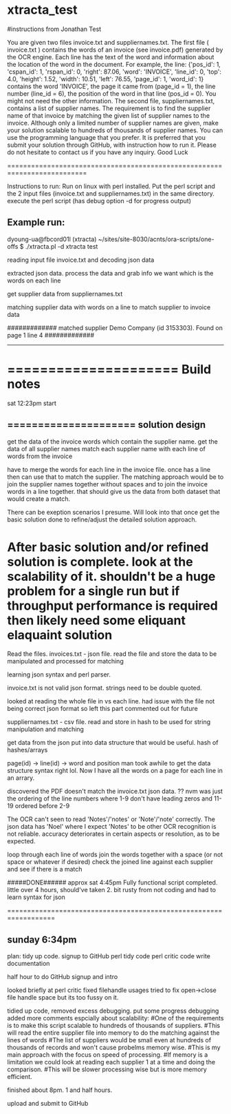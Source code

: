 # xtracta_test

#instructions from Jonathan
Test
 
You are given two files invoice.txt and suppliernames.txt. The first
file ( invoice.txt ) contains the words of an invoice (see invoice.pdf)
generated by the OCR engine. Each line has the text of the word
and information about the location of the word in the document. For
example, the line:
 {'pos_id': 1, 'cspan_id': 1, 'rspan_id': 0, 'right': 87.06, 'word':
'INVOICE', 'line_id': 0, 'top': 4.0, 'height': 1.52, 'width': 10.51, 'left':
76.55, 'page_id': 1, 'word_id': 1}
contains the word 'INVOICE', the page it came from (page_id = 1),
the line number (line_id = 6), the position of the word in that line
(pos_id = 0).
You might not need the other information. The second file,
suppliernames.txt, contains a list of supplier names.
The requirement is to find the supplier name of that invoice by
matching the given list of supplier names to the invoice.
Although only a limited number of supplier names are given, make
your solution scalable to hundreds of thousands of supplier names.
You can use the programming language that you prefer.
It is preferred that you submit your solution through GitHub, with
instruction how to run it.
Please do not hesitate to contact us if you have any inquiry.
Good Luck 

==========================================================================

Instructions to run:
Run on linux with perl installed.
Put the perl script and the 2 input files (invoice.txt and suppliernames.txt) in the same directory.
execute the perl script (has debug option -d for progress output)

Example run:
------------------------------------------------------------------------------------------------------
dyoung-ua@fbcord01l (xtracta) ~/sites/site-8030/acnts/ora-scripts/one-offs $ ./xtracta.pl -d
xtracta test

reading input file invoice.txt and decoding json data

extracted json data. process the data and grab info we want which is the words on each line

get supplier data from suppliernames.txt

matching supplier data with words on a line to match supplier to invoice data

#############
matched supplier Demo Company (id 3153303). Found on page 1 line 4
#############

--------------------------------------------------------------------------------------------------------



=====================
Build notes
=====================
sat 12:23pm start

=====================
solution design
------------------
get the data of the invoice words which contain the supplier name.
get the data of all supplier names
match each supplier name with each line of words from the invoice

have to merge the words for each line in the invoice file.
once has a line then can use that to match the supplier.
The matching approach would be to join the supplier names together without spaces and to join the invoice words in a line together.
that should give us the data from both dataset that would create a match.

There can be exeption scenarios I presume. Will look into that once get the basic solution done to refine/adjust the detailed solution approach.

After basic solution and/or refined solution is complete. look at the scalability of it.
shouldn't be a huge problem for a single run but if throughput performance is required then likely need some eliquant elaquaint solution
=======================

Read the files.
invoices.txt - json file. read the file and store the data to be manipulated and processed for matching

learning json syntax and perl parser.

invoice.txt is not valid json format. strings need to be double quoted.

looked at reading the whole file in vs each line.
had issue with the file not being correct json format so left this part commented out for future

suppliernames.txt - csv file. read and store in hash to be used for string manipulation and matching

get data from the json
put into data structure that would be useful. hash of hashes/arrays

page(id) -> line(id) -> word and position
man took awhile to get the data structure syntax right lol.
Now I have all the words on a page for each line in an arrary.


discovered the PDF doesn't match the invoice.txt json data. ??
nvm was just the ordering of the line numbers where 1-9 don't have leading zeros and 11-19 ordered before 2-9

The OCR can't seen to read 'Notes'/'notes' or 'Note'/'note' correctly. The json data has 'Noel' where I expect 'Notes' to be
other OCR recognition is not reliable. accuracy deteriorates in certain aspects or resolution, as to be expected.

loop through each line of words
join the words together with a space (or not space or whatever if desired)
check the joined line against each supplier and see if there is a match

#####DONE###### approx sat 4:45pm
Fully functional script completed. little over 4 hours, should've taken 2. bit rusty from not coding and had to learn syntax for json

==================================================================

sunday 6:34pm
--------------------------------
plan:
tidy up code.
signup to GitHub
perl tidy code
perl critic code
write documentation

half hour to do GitHub signup and intro

looked briefly at perl critic
fixed filehandle usages
tried to fix open->close file handle space but its too fussy on it.

tidied up code, removed excess debugging. put some progress debugging
added more comments espcially about scalability:
#One of the requirements is to make this script scalable to hundreds of thousands of suppliers.
#This will read the entire supplier file into memory to do the matching against the lines of words
#The list of suppliers would be small even at hundreds of thousands of records and won't cause probelms memory wise.
#This is my main approach with the focus on speed of processing.
#If memory is a limitation we could look at reading each supplier 1 at a time and doing the comparison.
#This will be slower processing wise but is more memory efficient.

finished about 8pm. 1 and half hours.

upload and submit to GitHub



